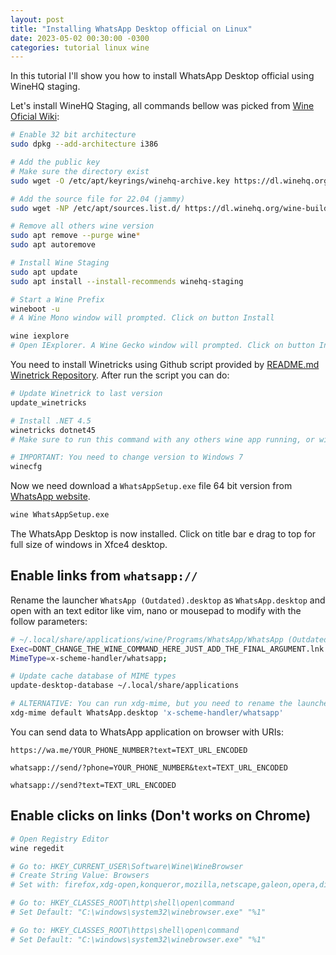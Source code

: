 ```yaml
---
layout: post
title: "Installing WhatsApp Desktop official on Linux"
date: 2023-05-02 00:30:00 -0300
categories: tutorial linux wine
---
```

In this tutorial I'll show you how to install WhatsApp Desktop official using WineHQ staging.

Let's install WineHQ Staging, all commands bellow was picked from [Wine Oficial Wiki](https://wiki.winehq.org/Ubuntu):

```bash
# Enable 32 bit architecture
sudo dpkg --add-architecture i386

# Add the public key
# Make sure the directory exist
sudo wget -O /etc/apt/keyrings/winehq-archive.key https://dl.winehq.org/wine-builds/winehq.key

# Add the source file for 22.04 (jammy)
sudo wget -NP /etc/apt/sources.list.d/ https://dl.winehq.org/wine-builds/ubuntu/dists/jammy/winehq-jammy.sources

# Remove all others wine version
sudo apt remove --purge wine*
sudo apt autoremove

# Install Wine Staging
sudo apt update
sudo apt install --install-recommends winehq-staging

# Start a Wine Prefix
wineboot -u
# A Wine Mono window will prompted. Click on button Install

wine iexplore
# Open IExplorer. A Wine Gecko window will prompted. Click on button Install
```

You need to install Winetricks using Github script provided by [README.md Winetrick Repository](https://github.com/Winetricks/winetricks). After run the script you can do:

```bash
# Update Winetrick to last version
update_winetricks

# Install .NET 4.5
winetricks dotnet45
# Make sure to run this command with any others wine app running, or winetrick will waiting process finished!

# IMPORTANT: You need to change version to Windows 7
winecfg
```

Now we need download a `WhatsAppSetup.exe` file 64 bit version from [WhatsApp website](https://www.whatsapp.com/download).

```bash
wine WhatsAppSetup.exe
```

The WhatsApp Desktop is now installed. Click on title bar e drag to top for full size of windows in Xfce4 desktop.

## Enable links from `whatsapp://`

Rename the launcher `WhatsApp (Outdated).desktop` as `WhatsApp.desktop` and open with an text editor like vim, nano or mousepad to modify with the follow parameters:

```bash
# ~/.local/share/applications/wine/Programs/WhatsApp/WhatsApp (Outdated).desktop
Exec=DONT_CHANGE_THE_WINE_COMMAND_HERE_JUST_ADD_THE_FINAL_ARGUMENT.lnk %u
MimeType=x-scheme-handler/whatsapp;

# Update cache database of MIME types
update-desktop-database ~/.local/share/applications

# ALTERNATIVE: You can run xdg-mime, but you need to rename the launcher
xdg-mime default WhatsApp.desktop 'x-scheme-handler/whatsapp'
```

You can send data to WhatsApp application on browser with URIs:

```
https://wa.me/YOUR_PHONE_NUMBER?text=TEXT_URL_ENCODED

whatsapp://send/?phone=YOUR_PHONE_NUMBER&text=TEXT_URL_ENCODED

whatsapp://send?text=TEXT_URL_ENCODED
```

## Enable clicks on links (Don't works on Chrome)

```bash
# Open Registry Editor
wine regedit

# Go to: HKEY_CURRENT_USER\Software\Wine\WineBrowser
# Create String Value: Browsers
# Set with: firefox,xdg-open,konqueror,mozilla,netscape,galeon,opera,dillo

# Go to: HKEY_CLASSES_ROOT\http\shell\open\command
# Set Default: "C:\windows\system32\winebrowser.exe" "%1"

# Go to: HKEY_CLASSES_ROOT\https\shell\open\command
# Set Default: "C:\windows\system32\winebrowser.exe" "%1"
```

